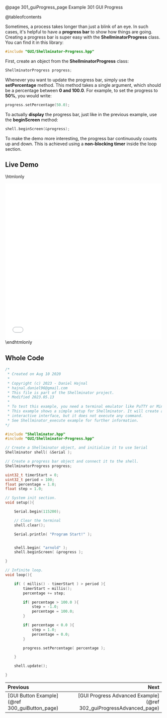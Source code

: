 @page 301_guiProgress_page Example 301 GUI Progress

@tableofcontents

Sometimes, a process takes longer than just a blink of an eye. In such cases, it's helpful to have a **progress bar** to show how things are going. Creating a progress bar is super easy with the **ShellminatorProgress** class. You can find it in this library:  

```cpp
#include "GUI/Shellminator-Progress.hpp"
```

First, create an object from the **ShellminatorProgress** class:  

```cpp
ShellminatorProgress progress;
```

Whenever you want to update the progress bar, simply use the **setPercentage** method. This method takes a single argument, which should be a percentage between **0 and 100.0**. For example, to set the progress to **50%**, you would write:  

```cpp
progress.setPercentage(50.0);
```

To actually **display** the progress bar, just like in the previous example, use the **beginScreen** method:  

```cpp
shell.beginScreen(&progress);
```

To make the demo more interesting, the progress bar continuously counts up and down. This is achieved using a **non-blocking timer** inside the loop section.  

## Live Demo

\htmlonly
<iframe id="demoFrame" src="webExamples/301_guiProgress.html" style="height:500px;width:100%;border:none;display:block;"></iframe>
\endhtmlonly

## Whole Code

```cpp
/*
 * Created on Aug 10 2020
 *
 * Copyright (c) 2023 - Daniel Hajnal
 * hajnal.daniel96@gmail.com
 * This file is part of the Shellminator project.
 * Modified 2023.05.13
 *
 * To test this example, you need a terminal emulator like PuTTY or Minicom.
 * This example shows a simple setup for Shellminator. It will create an
 * interactive interface, but it does not execute any command.
 * See Shellminator_execute example for further information.
*/

#include "Shellminator.hpp"
#include "GUI/Shellminator-Progress.hpp"

// Create a Shellminator object, and initialize it to use Serial
Shellminator shell( &Serial );

// Create a progress bar object and connect it to the shell.
ShellminatorProgress progress;

uint32_t timerStart = 0;
uint32_t period = 100;
float percentage = 1.0;
float step = 1.0;

// System init section.
void setup(){

    Serial.begin(115200);

    // Clear the terminal
    shell.clear();

    Serial.println( "Program Start!" );


    shell.begin( "arnold" );
    shell.beginScreen( &progress );

}

// Infinite loop.
void loop(){

    if( ( millis() - timerStart ) > period ){
        timerStart = millis();
        percentage += step;

        if( percentage > 100.0 ){
            step = -1.0;
            percentage = 100.0;
        }

        if( percentage < 0.0 ){
            step = 1.0;
            percentage = 0.0;
        }

        progress.setPercentage( percentage );

    }

    shell.update();

}
```

<div class="section_buttons">
 
| Previous          |                         Next |
|:------------------|-----------------------------:|
|[GUI Button Example](@ref 300_guiButton_page) | [GUI Progress Advanced Example](@ref 302_guiProgressAdvanced_page) |
 
</div>